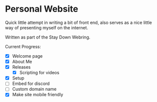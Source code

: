 # Personal Website

Quick little attempt in writing a bit of front end, also serves as a nice little way of presenting myself on the internet.

Written as part of the Stay Down Webring.

Current Progress:
- [x] Welcome page
- [x] About Me
- [x] Releases
    - [x] Scripting for videos
- [x] Setup
- [ ] Embed for discord
- [ ] Custom domain name
- [x] Make site mobile friendly